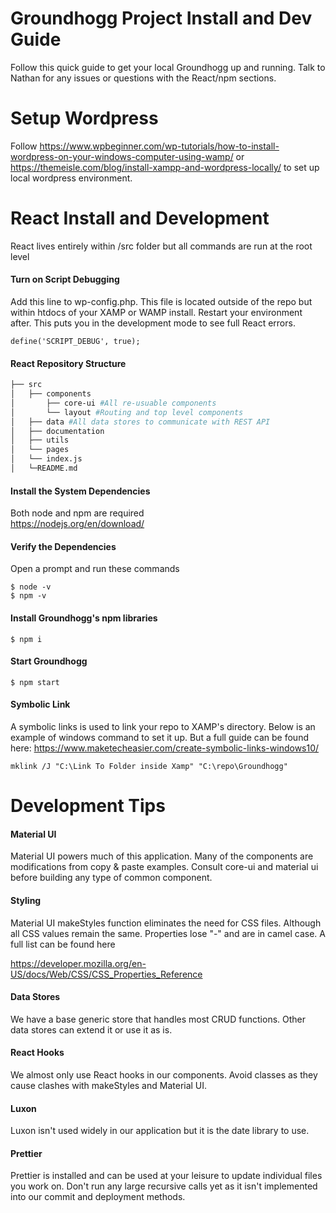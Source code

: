 # <b>Groundhogg Project Install and Dev Guide</b>
Follow this quick guide to get your local Groundhogg up and running. Talk to Nathan for any issues or questions with the React/npm sections.

# Setup Wordpress

Follow https://www.wpbeginner.com/wp-tutorials/how-to-install-wordpress-on-your-windows-computer-using-wamp/ or https://themeisle.com/blog/install-xampp-and-wordpress-locally/ to set up local wordpress environment.

# React Install and Development
React lives entirely within /src folder but all commands are run at the root level

#### Turn on Script Debugging
Add this line to wp-config.php. This file is located outside of the repo but within htdocs of your XAMP or WAMP install. Restart your environment after. This puts you in the development mode to see full React errors.
```
define('SCRIPT_DEBUG', true);
```

#### React Repository Structure

```bash
├── src
│   ├── components
│       ├── core-ui #All re-usuable components
│       └── layout #Routing and top level components
│   ├── data #All data stores to communicate with REST API
│   ├── documentation
│   ├── utils
│   └── pages
│   └── index.js
│   └─README.md
```

#### Install the System Dependencies
Both node and npm are required <br>
https://nodejs.org/en/download/

#### Verify the Dependencies
Open a prompt and run these commands
```
$ node -v
$ npm -v
```


#### Install Groundhogg's npm libraries
```
$ npm i
```

#### Start Groundhogg
```
$ npm start
```

#### Symbolic Link
A symbolic links is used to link your repo to XAMP's directory. Below is an example of windows command to set it up. But a full guide can be found here: https://www.maketecheasier.com/create-symbolic-links-windows10/


```
mklink /J "C:\Link To Folder inside Xamp" "C:\repo\Groundhogg"
```

# Development Tips

#### Material UI
Material UI powers much of this application. Many of the components are modifications from copy & paste examples. Consult core-ui and material ui before building any type of common component.

#### Styling
Material UI makeStyles function eliminates the need for CSS files. Although all CSS values remain the same. Properties lose "-" and are in camel case. A full list can be found here

https://developer.mozilla.org/en-US/docs/Web/CSS/CSS_Properties_Reference


#### Data Stores
We have a base generic store that handles most CRUD functions. Other data stores can extend it or use it as is.

#### React Hooks
We almost only use React hooks in our components. Avoid classes as they cause clashes with makeStyles and Material UI.

#### Luxon
Luxon isn't used widely in our application but it is the date library to use.

#### Prettier
Prettier is installed and can be used at your leisure to update individual files you work on. Don't run any large recursive calls yet as it isn't implemented into our commit and deployment methods.

